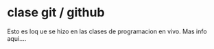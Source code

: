 # clase git / github


Esto es loq ue se hizo en las clases de programacion en vivo. Mas info aqui....
